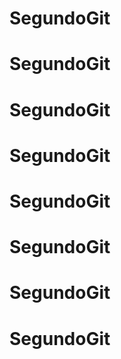 # SegundoGit
# SegundoGit
# SegundoGit
# SegundoGit
# SegundoGit
# SegundoGit
# SegundoGit
# SegundoGit
